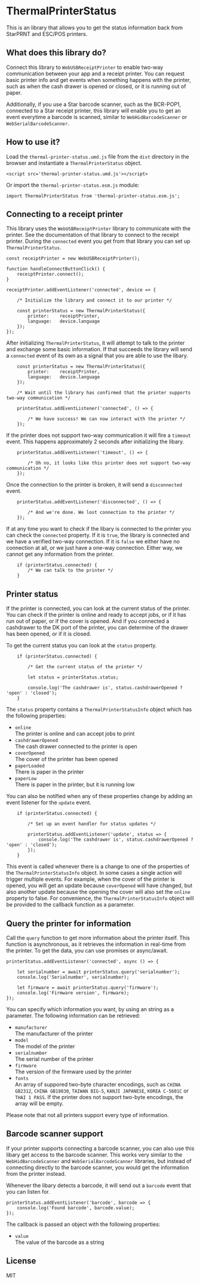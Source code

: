 # ThermalPrinterStatus

This is an library that allows you to get the status information back from StarPRNT and ESC/POS printers.

## What does this library do?

Connect this library to `WebUSBReceiptPrinter` to enable two-way communication between your app and a receipt printer. You can request basic printer info and get events when something happens with the printer, such as when the cash drawer is opened or closed, or it is running out of paper. 

Additionally, if you use a Star barcode scanner, such as the BCR-POP1, connected to a Star receipt printer, this library will enable you to get an event everytime a barcode is scanned, similar to `WebHidBarcodeScanner` or `WebSerialBarcodeScanner`.


## How to use it?

Load the `thermal-printer-status.umd.js` file from the `dist` directory in the browser and instantiate a `ThermalPrinterStatus` object. 

    <script src='thermal-printer-status.umd.js'></script>

Or import the `thermal-printer-status.esm.js` module:

    import ThermalPrinterStatus from 'thermal-printer-status.esm.js';



## Connecting to a receipt printer

This library uses the `WebUSBReceiptPrinter` library to communicate with the printer. See the documentation of that library to connect to the receipt printer. During the `connected` event you get from that library you can set up `ThermalPrinterStatus`.

    const receiptPrinter = new WebUSBReceiptPrinter();

    function handleConnectButtonClick() {
        receiptPrinter.connect();
    }

    receiptPrinter.addEventListener('connected', device => {

        /* Initialize the library and connect it to our printer */

        const printerStatus = new ThermalPrinterStatus({
            printer:    receiptPrinter,
            language:   device.language
        });
    });


After initializing `ThermalPrinterStatus`, it will attempt to talk to the printer and exchange some basic information. If that succeeds the library will send a `connected` event of its own as a signal that you are able to use the libary. 

        const printerStatus = new ThermalPrinterStatus({
            printer:    receiptPrinter,
            language:   device.language
        });

        /* Wait until the library has confirmed that the printer supports two-way communication */

        printerStatus.addEventListener('connected', () => {

            /* We have success! We can now interact with the printer */
        });


If the printer does not support two-way communication it will fire a `timeout` event. This happens approximately 2 seconds after initializing the libary.

        printerStatus.addEventListener('timeout', () => {

            /* Oh no, it looks like this printer does not support two-way communication */
        });


Once the connection to the printer is broken, it will send a `disconnected` event.

        printerStatus.addEventListener('disconnected', () => {

            /* And we're done. We lost connection to the printer */
        });


If at any time you want to check if the libary is connected to the printer you can check the `connected` property. If it is `true`, the library is connected and we have a verified two-way connection. If it is `false` we either have no connection at all, or we just have a one-way connection. Either way, we cannot get any information from the printer.

        if (printerStatus.connected) {
            /* We can talk to the printer */
        }


## Printer status

If the printer is connected, you can look at the current status of the printer. You can check if the printer is online and ready to accept jobs, or if it has run out of paper, or if the cover is opened. And if you connected a cashdrawer to the DK port of the printer, you can determine of the drawer has been opened, or if it is closed.

To get the current status you can look at the `status` property.

        if (printerStatus.connected) {

            /* Get the current status of the printer */

            let status = printerStatus.status;

            console.log('The cashdrawer is', status.cashdrawerOpened ? 'open' : 'closed');
        }

The `status` property contains a `ThermalPrinterStatusInfo` object which has the following properties:

-   `online`<br>
    The printer is online and can accept jobs to print
-   `cashdrawerOpened`<br>
    The cash drawer connected to the printer is open
-   `coverOpened`<br>
    The cover of the printer has been opened
-   `paperLoaded`<br>
    There is paper in the printer
-   `paperLow`<br>
    There is paper in the printer, but it is running low

You can also be notified when any of these properties change by adding an event listener for the `update` event.

        if (printerStatus.connected) {

            /* Set up an event handler for status updates */

            printerStatus.addEventListener('update', status => {                
                console.log('The cashdrawer is', status.cashdrawerOpened ? 'open' : 'closed');
            });
        }

This event is called whenever there is a change to one of the properties of the `ThermalPrinterStatusInfo` object. In some cases a single action will trigger multiple events. For example, when the cover of the printer is opened, you will get an update because `coverOpened` will have changed, but also another update because the opening the cover will also set the `online` property to false. For convenience, the `ThermalPrinterStatusInfo` object will be provided to the callback function as a parameter.


## Query the printer for information

Call the `query` function to get more information about the printer itself. This function is asynchronous, as it retrieves the information in real-time from the printer. To get the data, you can use promises or async/await.

    printerStatus.addEventListener('connected', async () => {
        
        let serialnumber = await printerStatus.query('serialnumber');
        console.log('Serialnumber', serialnumber);

        let firmware = await printerStatus.query('firmware');
        console.log('Firmware version', firmware);
    });

You can specify which information you want, by using an string as a parameter. The following information can be retrieved:

-   `manufacturer`<br>
    The manufacturer of the printer
-   `model`<br>
    The model of the printer
-   `serialnumber`<br>
    The serial number of the printer
-   `firmware`<br>
    The version of the firmware used by the printer
-   `fonts`<br>
    An array of suppored two-byte character encodings, such as `CHINA GB2312`, `CHINA GB18030`, `TAIWAN BIG-5`, `KANJI JAPANESE`, `KOREA C-5601C` or `THAI 1 PASS`. If the printer does not support two-byte encodings, the array will be empty.

Please note that not all printers support every type of information. 


## Barcode scanner support

If your printer supports connecting a barcode scanner, you can also use this libary get access to the barcode scanner. This works very similar to the `WebHidBarcodeScanner` and `WebSerialBarcodeScanner` libraries, but instead of connecting directly to the barcode scanner, you would get the information from the printer instead.

Whenever the libary detects a barcode, it will send out a `barcode` event that you can listen for.

    printerStatus.addEventListener('barcode', barcode => {                
        console.log('Found barcode', barcode.value);
    });

The callback is passed an object with the following properties:

-   `value`<br>
    The value of the barcode as a string


## License

MIT

